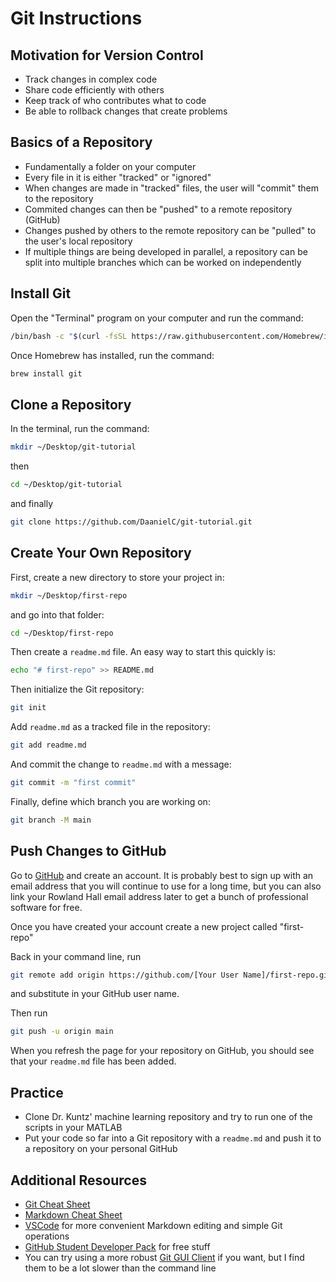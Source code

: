 # Git Instructions

## Motivation for Version Control 

* Track changes in complex code
* Share code efficiently with others
* Keep track of who contributes what to code
* Be able to rollback changes that create problems

## Basics of a Repository

* Fundamentally a folder on your computer
* Every file in it is either "tracked" or "ignored"
* When changes are made in "tracked" files, the user will "commit" them to the repository
* Commited changes can then be "pushed" to a remote repository (GitHub)
* Changes pushed by others to the remote repository can be "pulled" to the user's local repository
* If multiple things are being developed in parallel, a repository can be split into multiple branches which can be worked on independently

## Install Git

Open the "Terminal" program on your computer and run the command:
```bash
/bin/bash -c "$(curl -fsSL https://raw.githubusercontent.com/Homebrew/install/HEAD/install.sh)"
```

Once Homebrew has installed, run the command:
```bash
brew install git
```

## Clone a Repository

In the terminal, run the command:
```bash
mkdir ~/Desktop/git-tutorial
```
then
```bash
cd ~/Desktop/git-tutorial
```
and finally
```bash
git clone https://github.com/DaanielC/git-tutorial.git
```

## Create Your Own Repository

First, create a new directory to store your project in:
```bash
mkdir ~/Desktop/first-repo
```
and go into that folder:
```bash
cd ~/Desktop/first-repo
```
Then create a `readme.md` file. An easy way to start this quickly is:
```bash
echo "# first-repo" >> README.md
```
Then initialize the Git repository:
```bash
git init
```
Add `readme.md` as a tracked file in the repository:
```bash
git add readme.md
```
And commit the change to `readme.md` with a message:
```bash
git commit -m "first commit"
```
Finally, define which branch you are working on:
```bash
git branch -M main
```
## Push Changes to GitHub

Go to [GitHub](github.com) and create an account. It is probably best to sign up with an email address that you will continue to use for a long time, but you can also link your Rowland Hall email address later to get a bunch of professional software for free.

Once you have created your account create a new project called "first-repo"

Back in your command line, run
```bash
git remote add origin https://github.com/[Your User Name]/first-repo.git
```
and substitute in your GitHub user name.

Then run
```bash
git push -u origin main
```
When you refresh the page for your repository on GitHub, you should see that your `readme.md` file has been added.

## Practice

* Clone Dr. Kuntz' machine learning repository and try to run one of the scripts in your MATLAB
* Put your code so far into a Git repository with a `readme.md` and push it to a repository on your personal GitHub

## Additional Resources

* [Git Cheat Sheet](git-cheat-sheet.pdf)
* [Markdown Cheat Sheet](https://www.markdownguide.org/cheat-sheet/)
* [VSCode](https://code.visualstudio.com/) for more convenient Markdown editing and simple Git operations
* [GitHub Student Developer Pack](https://education.github.com/pack) for free stuff
* You can try using a more robust [Git GUI Client](https://git-scm.com/downloads/guis) if you want, but I find them to be a lot slower than the command line





